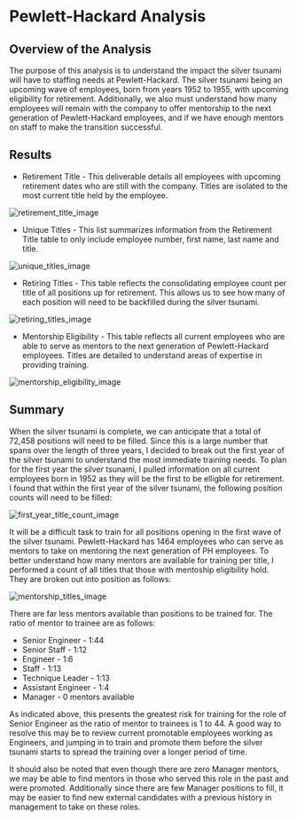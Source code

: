 # Pewlett-Hackard Analysis

## Overview of the Analysis

The purpose of this analysis is to understand the impact the silver tsunami will have to staffing needs at Pewlett-Hackard. The silver tsunami being an upcoming wave of employees, born from years 1952 to 1955, with upcoming eligibility for retirement. Additionally, we also must understand how many employees will remain with the company to offer mentorship to the next generation of Pewlett-Hackard employees, and if we have enough mentors on staff to make the transition successful.

## Results

* Retirement Title - This deliverable details all employees with upcoming retirement dates who are still with the company. Titles are isolated to the most current title held by the employee.

![retirement_title_image](https://user-images.githubusercontent.com/110419577/198190811-ad44f74f-50c3-478e-83d1-367baf986f45.png)

* Unique Titles - This list summarizes information from the Retirement Title table to only include employee number, first name, last name and title.

![unique_titles_image](https://user-images.githubusercontent.com/110419577/198190844-6ddc755d-d387-44cc-81db-511a1e6ade05.png)

* Retiring Titles - This table reflects the consolidating employee count per title of all positions up for retirement. This allows us to see how many of each position will need to be backfilled during the silver tsunami.

![retiring_titles_image](https://user-images.githubusercontent.com/110419577/198190872-a257b3b4-395c-4670-b587-9f000034f6a9.png)
    
* Mentorship Eligibility - This table reflects all current employees who are able to serve as mentors to the next generation of Pewlett-Hackard employees. Titles are detailed to understand areas of expertise in providing training.

![mentorship_eligibility_image](https://user-images.githubusercontent.com/110419577/198190980-e7b74df1-fa3f-4073-a74c-f42f17475269.png)

## Summary

When the silver tsunami is complete, we can anticipate that a total of 72,458 positions will need to be filled. Since this is a large  number that spans over the length of three years, I decided to break out the first year of the silver tsunami to understand the most immediate training needs. To plan for the first year the silver tsunami, I pulled information on all current employees born in 1952 as they will be the first to be elligble for retirement. I found that within the first year of the silver tsunami, the following position counts will need to be filled:

![first_year_title_count_image](https://user-images.githubusercontent.com/110419577/198192456-4bf4acb6-fc51-4e7b-b61c-b1c1d335e90c.png)

It will be a difficult task to train for all positions opening in the first wave of the silver tsunami. Pewlett-Hackard has 1464 employees who can serve as mentors to take on mentoring the next generation of PH employees. To better understand how many mentors are available for training per title, I performed a count of all titles that those with mentoship eligibility hold. They are broken out into position as follows:

![mentorship_titles_image](https://user-images.githubusercontent.com/110419577/198192828-b362d4a0-136e-46cb-898d-59ae7c0b8399.png)
    
 There are far less mentors available than positions to be trained for. The ratio of mentor to trainee are as follows:
 
* Senior Engineer - 1:44
* Senior Staff - 1:12
* Engineer - 1:6
* Staff - 1:13
* Technique Leader - 1:13
* Assistant Engineer - 1:4
* Manager - 0 mentors available
    
 As indicated above, this presents the greatest risk for training for the role of Senior Engineer as the ratio of mentor to trainees is 1 to 44. A good way to resolve this may be to review current promotable employees working as Engineers, and jumping in to train and promote them before the silver tsunami starts to spread the training over a longer period of time.
 
 It should also be noted that even though there are zero Manager mentors, we may be able to find mentors in those who served this role in the past and were promoted. Additionally since there are few Manager positions to fill, it may be easier to find new external candidates with a previous history in management to take on these roles.
